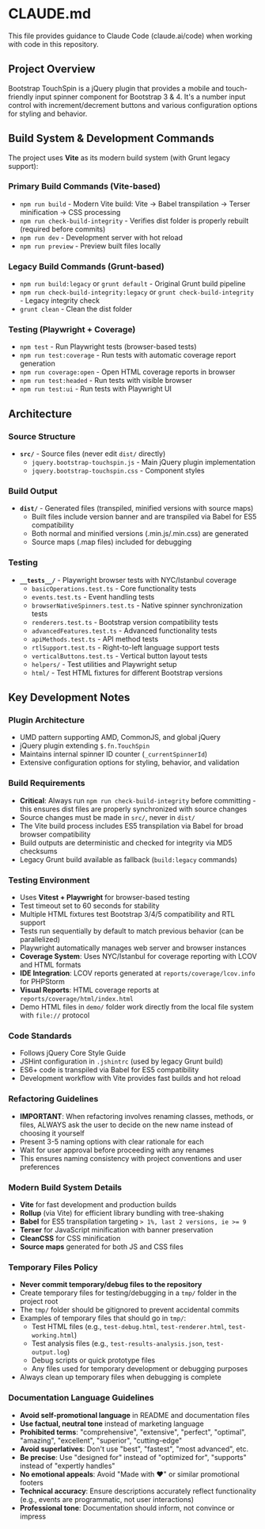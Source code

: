 # CLAUDE.md

This file provides guidance to Claude Code (claude.ai/code) when working with code in this repository.

## Project Overview

Bootstrap TouchSpin is a jQuery plugin that provides a mobile and touch-friendly input spinner component for Bootstrap 3 & 4. It's a number input control with increment/decrement buttons and various configuration options for styling and behavior.

## Build System & Development Commands

The project uses **Vite** as its modern build system (with Grunt legacy support):

### Primary Build Commands (Vite-based)
- `npm run build` - Modern Vite build: Vite → Babel transpilation → Terser minification → CSS processing
- `npm run check-build-integrity` - Verifies dist folder is properly rebuilt (required before commits)
- `npm run dev` - Development server with hot reload
- `npm run preview` - Preview built files locally

### Legacy Build Commands (Grunt-based)
- `npm run build:legacy` or `grunt default` - Original Grunt build pipeline
- `npm run check-build-integrity:legacy` or `grunt check-build-integrity` - Legacy integrity check
- `grunt clean` - Clean the dist folder

### Testing (Playwright + Coverage)
- `npm test` - Run Playwright tests (browser-based tests)
- `npm run test:coverage` - Run tests with automatic coverage report generation
- `npm run coverage:open` - Open HTML coverage reports in browser
- `npm run test:headed` - Run tests with visible browser
- `npm run test:ui` - Run tests with Playwright UI

## Architecture

### Source Structure
- **`src/`** - Source files (never edit `dist/` directly)
  - `jquery.bootstrap-touchspin.js` - Main jQuery plugin implementation 
  - `jquery.bootstrap-touchspin.css` - Component styles

### Build Output
- **`dist/`** - Generated files (transpiled, minified versions with source maps)
  - Built files include version banner and are transpiled via Babel for ES5 compatibility
  - Both normal and minified versions (.min.js/.min.css) are generated
  - Source maps (.map files) included for debugging

### Testing
- **`__tests__/`** - Playwright browser tests with NYC/Istanbul coverage
  - `basicOperations.test.ts` - Core functionality tests
  - `events.test.ts` - Event handling tests
  - `browserNativeSpinners.test.ts` - Native spinner synchronization tests
  - `renderers.test.ts` - Bootstrap version compatibility tests
  - `advancedFeatures.test.ts` - Advanced functionality tests
  - `apiMethods.test.ts` - API method tests
  - `rtlSupport.test.ts` - Right-to-left language support tests
  - `verticalButtons.test.ts` - Vertical button layout tests
  - `helpers/` - Test utilities and Playwright setup
  - `html/` - Test HTML fixtures for different Bootstrap versions

## Key Development Notes

### Plugin Architecture
- UMD pattern supporting AMD, CommonJS, and global jQuery
- jQuery plugin extending `$.fn.TouchSpin`
- Maintains internal spinner ID counter (`_currentSpinnerId`)
- Extensive configuration options for styling, behavior, and validation

### Build Requirements
- **Critical**: Always run `npm run check-build-integrity` before committing - this ensures dist files are properly synchronized with source changes
- Source changes must be made in `src/`, never in `dist/`
- The Vite build process includes ES5 transpilation via Babel for broad browser compatibility
- Build outputs are deterministic and checked for integrity via MD5 checksums
- Legacy Grunt build available as fallback (`build:legacy` commands)

### Testing Environment  
- Uses **Vitest + Playwright** for browser-based testing
- Test timeout set to 60 seconds for stability
- Multiple HTML fixtures test Bootstrap 3/4/5 compatibility and RTL support
- Tests run sequentially by default to match previous behavior (can be parallelized)
- Playwright automatically manages web server and browser instances
- **Coverage System**: Uses NYC/Istanbul for coverage reporting with LCOV and HTML formats
- **IDE Integration**: LCOV reports generated at `reports/coverage/lcov.info` for PHPStorm
- **Visual Reports**: HTML coverage reports at `reports/coverage/html/index.html`
- Demo HTML files in `demo/` folder work directly from the local file system with `file://` protocol

### Code Standards
- Follows jQuery Core Style Guide
- JSHint configuration in `.jshintrc` (used by legacy Grunt build)
- ES6+ code is transpiled via Babel for ES5 compatibility
- Development workflow with Vite provides fast builds and hot reload

### Refactoring Guidelines
- **IMPORTANT**: When refactoring involves renaming classes, methods, or files, ALWAYS ask the user to decide on the new name instead of choosing it yourself
- Present 3-5 naming options with clear rationale for each
- Wait for user approval before proceeding with any renames
- This ensures naming consistency with project conventions and user preferences

### Modern Build System Details
- **Vite** for fast development and production builds
- **Rollup** (via Vite) for efficient library bundling with tree-shaking
- **Babel** for ES5 transpilation targeting `> 1%, last 2 versions, ie >= 9`
- **Terser** for JavaScript minification with banner preservation
- **CleanCSS** for CSS minification
- **Source maps** generated for both JS and CSS files

### Temporary Files Policy
- **Never commit temporary/debug files to the repository**
- Create temporary files for testing/debugging in a `tmp/` folder in the project root
- The `tmp/` folder should be gitignored to prevent accidental commits
- Examples of temporary files that should go in `tmp/`:
  - Test HTML files (e.g., `test-debug.html`, `test-renderer.html`, `test-working.html`)
  - Test analysis files (e.g., `test-results-analysis.json`, `test-output.log`)
  - Debug scripts or quick prototype files
  - Any files used for temporary development or debugging purposes
- Always clean up temporary files when debugging is complete

### Documentation Language Guidelines
- **Avoid self-promotional language** in README and documentation files
- **Use factual, neutral tone** instead of marketing language
- **Prohibited terms**: "comprehensive", "extensive", "perfect", "optimal", "amazing", "excellent", "superior", "cutting-edge"
- **Avoid superlatives**: Don't use "best", "fastest", "most advanced", etc.
- **Be precise**: Use "designed for" instead of "optimized for", "supports" instead of "expertly handles"
- **No emotional appeals**: Avoid "Made with ❤️" or similar promotional footers
- **Technical accuracy**: Ensure descriptions accurately reflect functionality (e.g., events are programmatic, not user interactions)
- **Professional tone**: Documentation should inform, not convince or impress
